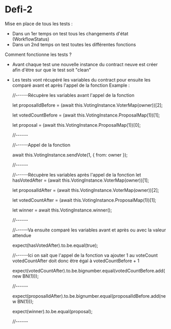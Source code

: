 # Defi-2

Mise en place de tous les tests :

- Dans un 1er temps on test tous les changements d'état (WorkflowStatus)
- Dans un 2nd temps on test toutes les différentes fonctions

Comment fonctionne les tests ?

- Avant chaque test une nouvelle instance du contract neuve est créer afin d'être sur que le test soit "clean"

- Les tests vont récupéré les variables du contract pour ensuite les comparé avant et après l'appel de la fonction
  Example :

  //------Récupère les variables avant l'appel de la fonction

  let proposalIdBefore = (await this.VotingInstance.VoterMap(owner))[2];

  let votedCountBefore = (await this.VotingInstance.ProposalMap(1))[1];

  let proposal = (await this.VotingInstance.ProposalMap(1))[0];

  //------

  //------Appel de la fonction

  await this.VotingInstance.sendVote(1, { from: owner });

  //------

  //------Récupère les variables après l'appel de la fonction
  let hasVotedAfter = (await this.VotingInstance.VoterMap(owner))[1];

  let proposalIdAfter = (await this.VotingInstance.VoterMap(owner))[2];

  let votedCountAfter = (await this.VotingInstance.ProposalMap(1))[1];

  let winner = await this.VotingInstance.winner();

  //------

  //------Va ensuite comparé les variables avant et après ou avec la valeur attendue

  expect(hasVotedAfter).to.be.equal(true);

  //------Ici on sait que l'appel de la fonction va ajouter 1 au voteCount votedCountAfter doit donc être égal à votedCountBefore + 1

  expect(votedCountAfter).to.be.bignumber.equal(votedCountBefore.add(new BN(1)));

  //------

  expect(proposalIdAfter).to.be.bignumber.equal(proposalIdBefore.add(new BN(1)));

  expect(winner).to.be.equal(proposal);

  //------
